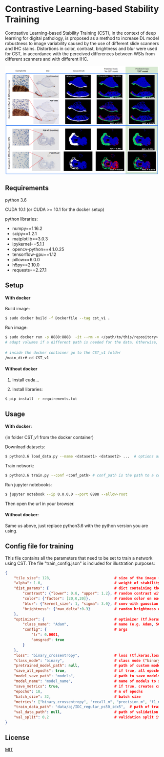 # Contrastive Learning-based Stability Training

Contrastive Learning-based Stability Training (CST), in the context of deep learning for digital pathology, is proposed as a method to increase DL model robustness to image variability caused by the use of different slide scanners and IHC stains. Distortions in color, contrast, brightness and blur were used for CST, in accordance with the perceived differences between WSIs  from different scanners and with different IHC.

<img align="center" src="static/cst_segmentation.png" width="800">

## Requirements

python 3.6

CUDA 10.1 (or CUDA >= 10.1 for the docker setup)

python libraries: 
- numpy==1.16.2
- scipy==1.2.1
- matplotlib==3.0.3
- ipykernel==5.1.1
- opencv-python==4.1.0.25
- tensorflow-gpu==1.12
- pillow==6.0.0
- h5py==2.10.0
- requests==2.27.1

## Setup

#### With docker

Build image:

``` bash
$ sudo docker build -f Dockerfile --tag cst_v1 .
```

Run image:

```bash
$ sudo docker run -p 8888:8888  -it --rm -v </path/to/this/repository>:/main_dir/CST_v1 --runtime=nvidia cst_v1:latest /bin/bash
# adapt volumes if a different path is needed for the data. Otherwise, move data to the 'CST_v1/data'

# inside the docker container go to the CST_v1 folder
/main_dir# cd CST_v1


```

#### Without docker 
1. Install cuda...

2. Install libraries: 
```bash 
$ pip install -r requirements.txt
```



## Usage

#### With docker:

(in folder CST_v1 from the docker container)

Download datasets: 
```bash
$ python3.6 load_data.py --name <dataset1> <dataset2> ...  # options are idc, cifar-10, cifar-10-c
```

Train network:

```bash
$ python3.6 train.py --conf <conf_path> # conf_path is the path to a config json file with the parameters. e.g. train_config.json
```

Run jupyter notebooks:
```bash
$ jupyter notebook --ip 0.0.0.0 --port 8888 --allow-root
```

Then open the url in your browser.

#### Without docker:

Same us above, just replace python3.6 with the python version you are using.


## Config file for training
This file contains all the parameters that need to be set to train a network using CST. The file "train_config.json" is included for illustration purposes:


```json
{
    "tile_size": 128,                             # size of the image (for now only square image)
    "alpha": 1.0,                                 # weight of stability component
    "dist_params": {                              # dict containing the distortions
        "contrast": {"lower": 0.8, "upper": 1.2}, # random contrast within range [lower, upper]
        "color": {"factor": [20,0,20]},           # random color on each RGB channel within [-factor[i], factor[i]] (0 to 255)
        "blur": {"kernel_size": 1, "sigma": 3.0}, # conv with gaussian kernel of size 2*kernel_size+1 and random std within [0, sigma]
        "brightness": {"max_delta":0.3}           # random brightness within [-delta, delta]
    },
    "optimizer": {                                # optimizer (tf.keras.optimizers)
        "class_name": "Adam",                     # name (e.g. Adam, SGD, ...)
        "config": {                               # args
            "lr": 0.0001,
            "amsgrad": true
        }
    },
    "loss": "binary_crossentropy",                # loss (tf.keras.losses)
    "class_mode": "binary",                       # class mode ("binary" or "categorical")
    "pretrained_model_path": null,                # path of custom model if exists. CST will be used to retrain
    "save_all_epochs": true,                      # if true, all epochs are saved
    "model_save_path": "models",                  # path to save models
    "model_name": "model_name",                   # name of models to save, will be saved as "model_name.h5"
    "save_metrics": true,                         # if true, creates csv and adds metrics on epoch end
    "epochs": 10,                                 # n of epochs
    "batch_size": 32,                             # batch size
    "metrics": ["binary_crossentropy", "recall_m", "precision_m", "f1_m", "auc_m"],  # metrics (tf.keras.metrics) Additionaly, "recall_m", "precision_m", "f1_m", "auc_m" are custom metrics available optionally
    "train_data_path": "data/aj/IDC_regular_ps50_idx5",  # path of train data
    "val_data_path": null,                        # path of validation data
    "val_split": 0.2                              # validation split if "val_data_path" is null
}
```

## License
[MIT](https://choosealicense.com/licenses/mit/)